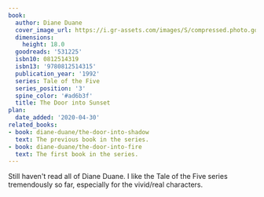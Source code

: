 ```yaml
---
book:
  author: Diane Duane
  cover_image_url: https://i.gr-assets.com/images/S/compressed.photo.goodreads.com/books/1254906390l/531225.jpg
  dimensions:
    height: 18.0
  goodreads: '531225'
  isbn10: 0812514319
  isbn13: '9780812514315'
  publication_year: '1992'
  series: Tale of the Five
  series_position: '3'
  spine_color: '#ad6b3f'
  title: The Door into Sunset
plan:
  date_added: '2020-04-30'
related_books:
- book: diane-duane/the-door-into-shadow
  text: The previous book in the series.
- book: diane-duane/the-door-into-fire
  text: The first book in the series.
---
```


Still haven't read all of Diane Duane. I like the Tale of the Five series tremendously so far, especially for the
vivid/real characters.
